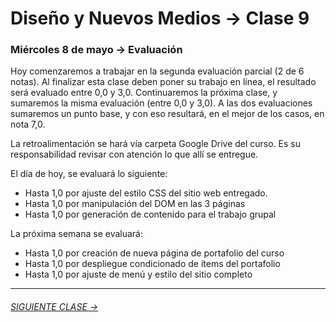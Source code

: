 # Diseño y Nuevos Medios → Clase 9  

### Miércoles 8 de mayo → Evaluación

Hoy comenzaremos a trabajar en la segunda evaluación parcial (2 de 6 notas). Al finalizar esta clase deben poner su trabajo en línea, el resultado será evaluado entre 0,0 y 3,0. Continuaremos la próxima clase, y sumaremos la misma evaluación (entre 0,0 y 3,0). A las dos evaluaciones sumaremos un punto base, y con eso resultará, en el mejor de los casos, en nota 7,0.

La retroalimentación se hará vía carpeta Google Drive del curso. Es su responsabilidad revisar con atención lo que allí se entregue. 

El día de hoy, se evaluará lo siguiente: 

- Hasta 1,0 por ajuste del estilo CSS del sitio web entregado. 
- Hasta 1,0 por manipulación del DOM en las 3 páginas
- Hasta 1,0 por generación de contenido para el trabajo grupal

La próxima semana se evaluará: 

- Hasta 1,0 por creación de nueva página de portafolio del curso 
- Hasta 1,0 por despliegue condicionado de ítems del portafolio
- Hasta 1,0 por ajuste de menú y estilo del sitio completo


- - - - - - - 

###### [SIGUIENTE CLASE →](https://github.com/profesorfaco/dno037-2019/tree/gh-pages/clase-10)
